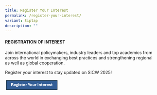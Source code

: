 ```yaml
---
title: Register Your Interest
permalink: /register-your-interest/
variant: tiptap
description: ""
---
```

<h4><strong>REGISTRATION OF INTEREST</strong></h4>
<p>Join international policymakers, industry leaders and top academics from
across the world in exchanging best practices and strengthening regional
as well as global cooperation.</p>
<p>Register your interest to stay updated on SICW 2025!</p>
<p></p>
<div class="isomer-image-wrapper">
<img style="width: 35%;" height="auto" width="100%" alt="" src="/images/Register_your_interest_button.png">
</div>
<p></p>